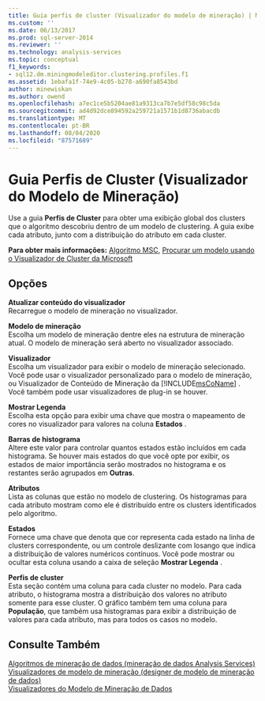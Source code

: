```yaml
---
title: Guia perfis de cluster (Visualizador do modelo de mineração) | Microsoft Docs
ms.custom: ''
ms.date: 06/13/2017
ms.prod: sql-server-2014
ms.reviewer: ''
ms.technology: analysis-services
ms.topic: conceptual
f1_keywords:
- sql12.dm.miningmodeleditor.clustering.profiles.f1
ms.assetid: 1ebafa1f-74e9-4c05-b278-a690fa8543bd
author: minewiskan
ms.author: owend
ms.openlocfilehash: a7ec1ce5b5204ae81a9313ca7b7e5df58c98c5da
ms.sourcegitcommit: ad4d92dce894592a259721a1571b1d8736abacdb
ms.translationtype: MT
ms.contentlocale: pt-BR
ms.lasthandoff: 08/04/2020
ms.locfileid: "87571689"
---
```

# <a name="cluster-profiles-tab-mining-model-viewer"></a>Guia Perfis de Cluster (Visualizador do Modelo de Mineração)
  Use a guia **Perfis de Cluster** para obter uma exibição global dos clusters que o algoritmo descobriu dentro de um modelo de clustering. A guia exibe cada atributo, junto com a distribuição do atributo em cada cluster.  
  
 **Para obter mais informações:** [Algoritmo MSC](data-mining/microsoft-clustering-algorithm.md), [Procurar um modelo usando o Visualizador de Cluster da Microsoft](data-mining/browse-a-model-using-the-microsoft-cluster-viewer.md)  
  
## <a name="options"></a>Opções  
 **Atualizar conteúdo do visualizador**  
 Recarregue o modelo de mineração no visualizador.  
  
 **Modelo de mineração**  
 Escolha um modelo de mineração dentre eles na estrutura de mineração atual. O modelo de mineração será aberto no visualizador associado.  
  
 **Visualizador**  
 Escolha um visualizador para exibir o modelo de mineração selecionado. Você pode usar o visualizador personalizado para o modelo de mineração, ou Visualizador de Conteúdo de Mineração da [!INCLUDE[msCoName](../includes/msconame-md.md)] . Você também pode usar visualizadores de plug-in se houver.  
  
 **Mostrar Legenda**  
 Escolha esta opção para exibir uma chave que mostra o mapeamento de cores no visualizador para valores na coluna **Estados** .  
  
 **Barras de histograma**  
 Altere este valor para controlar quantos estados estão incluídos em cada histograma. Se houver mais estados do que você opte por exibir, os estados de maior importância serão mostrados no histograma e os restantes serão agrupados em **Outras**.  
  
 **Atributos**  
 Lista as colunas que estão no modelo de clustering. Os histogramas para cada atributo mostram como ele é distribuído entre os clusters identificados pelo algoritmo.  
  
 **Estados**  
 Fornece uma chave que denota que cor representa cada estado na linha de clusters correspondente, ou um controle deslizante com losango que indica a distribuição de valores numéricos contínuos. Você pode mostrar ou ocultar esta coluna usando a caixa de seleção **Mostrar Legenda** .  
  
 **Perfis de cluster**  
 Esta seção contém uma coluna para cada cluster no modelo. Para cada atributo, o histograma mostra a distribuição dos valores no atributo somente para esse cluster. O gráfico também tem uma coluna para **População**, que também usa histogramas para exibir a distribuição de valores para cada atributo, mas para todos os casos no modelo.  
  
## <a name="see-also"></a>Consulte Também  
 [Algoritmos de mineração de dados &#40;mineração de dados Analysis Services&#41;](data-mining/data-mining-algorithms-analysis-services-data-mining.md)   
 [Visualizadores de modelo de mineração &#40;designer de modelo de mineração de dados&#41;](mining-model-viewers-data-mining-model-designer.md)   
 [Visualizadores do Modelo de Mineração de Dados](data-mining/data-mining-model-viewers.md)  
  
  
